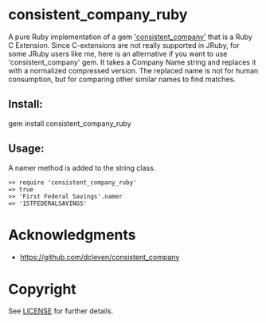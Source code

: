 # consistent_company_ruby

A pure Ruby implementation of a gem ['consistent_company'](https://github.com/dcleven/consistent_company) that is a Ruby C Extension. Since C-extensions are not really supported in JRuby, for some JRuby users like me, here is an alternative if you want to use 'consistent_company' gem. It takes a Company Name string and replaces it with a normalized compressed version. The replaced name is not for human consumption, but for comparing other similar names to find matches.

## Install:

gem install consistent_company_ruby

## Usage:

A namer method is added to the string class.

	>> require 'consistent_company_ruby'
	=> true
	>> 'First Federal Savings'.namer
	=> '1STFEDERALSAVINGS'
	
# Acknowledgments
- https://github.com/dcleven/consistent_company

# Copyright

See [LICENSE](https://github.com/gwu1/consistent_company_ruby/blob/b02b8733359745c7ecab663ba22877d038b5987a/LICENSE) for further details.

